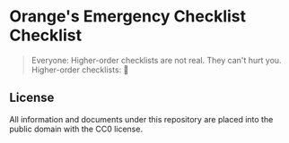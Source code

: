 # Orange's Emergency Checklist Checklist

> Everyone: Higher-order checklists are not real. They can't hurt you.
> Higher-order checklists: 🍊

## License

All information and documents under this repository are placed into the public domain with the CC0 license.
